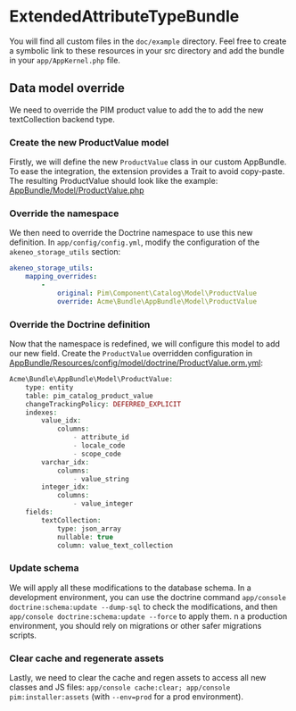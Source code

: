 # ExtendedAttributeTypeBundle

You will find all custom files in the `doc/example` directory.
Feel free to create a symbolic link to these resources in your src directory and add the bundle in your `app/AppKernel.php` file.

## Data model override
We need to override the PIM product value to add the to add the new textCollection backend type.

### Create the new ProductValue model
Firstly, we will define the new `ProductValue` class in our custom AppBundle. To ease the integration,
the extension provides a Trait to avoid copy-paste.
The resulting ProductValue should look like the example: [AppBundle/Model/ProductValue.php](example/Acme/Bundle/AppBundle/Model/ProductValue.php)

### Override the namespace
We then need to override the Doctrine namespace to use this new definition.
In `app/config/config.yml`, modify the configuration of the `akeneo_storage_utils` section:

```yml
akeneo_storage_utils:
    mapping_overrides:
        -
            original: Pim\Component\Catalog\Model\ProductValue
            override: Acme\Bundle\AppBundle\Model\ProductValue
```

### Override the Doctrine definition
Now that the namespace is redefined, we will configure this model to add our new field.
Create the `ProductValue` overridden configuration in [AppBundle/Resources/config/model/doctrine/ProductValue.orm.yml](example/Acme/Bundle/AppBundle/Resources/config/model/doctrine/ProductValue.orm.yml):

```php
Acme\Bundle\AppBundle\Model\ProductValue:
    type: entity
    table: pim_catalog_product_value
    changeTrackingPolicy: DEFERRED_EXPLICIT
    indexes:
        value_idx:
            columns:
                - attribute_id
                - locale_code
                - scope_code
        varchar_idx:
            columns:
                - value_string
        integer_idx:
            columns:
                - value_integer
    fields:
        textCollection:
            type: json_array
            nullable: true
            column: value_text_collection
```

### Update schema
We will apply all these modifications to the database schema. In a development environment, you can use the
doctrine command `app/console doctrine:schema:update --dump-sql` to check the modifications, 
and then `app/console doctrine:schema:update --force` to apply them. n a production environment, 
you should rely on migrations or other safer migrations scripts. 

### Clear cache and regenerate assets
Lastly, we need to clear the cache and regen assets to access all new classes and JS files: 
`app/console cache:clear; app/console pim:installer:assets` (with `--env=prod` for a prod environment).
